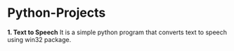 # Python-Projects
**1. Text to Speech**
   It is a simple python program that converts text to speech using win32 package.
